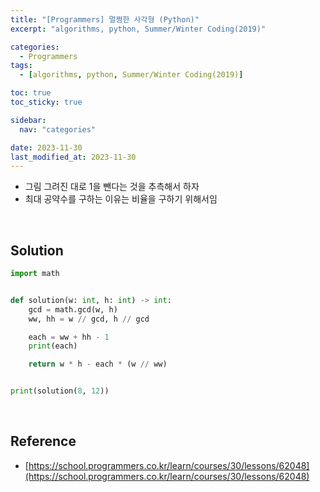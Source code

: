 ```yaml
---
title: "[Programmers] 멀쩡한 사각형 (Python)"
excerpt: "algorithms, python, Summer/Winter Coding(2019)"

categories:
  - Programmers
tags:
  - [algorithms, python, Summer/Winter Coding(2019)]

toc: true
toc_sticky: true

sidebar:
  nav: "categories"

date: 2023-11-30
last_modified_at: 2023-11-30
---
```


- 그림 그려진 대로 1을 뺀다는 것을 추측해서 하자
- 최대 공약수를 구하는 이유는 비율을 구하기 위해서임

<br>

## Solution

```python
import math


def solution(w: int, h: int) -> int:
    gcd = math.gcd(w, h)
    ww, hh = w // gcd, h // gcd

    each = ww + hh - 1
    print(each)

    return w * h - each * (w // ww)


print(solution(8, 12))
```

<br>

## Reference

- [https://school.programmers.co.kr/learn/courses/30/lessons/62048](https://school.programmers.co.kr/learn/courses/30/lessons/62048)
